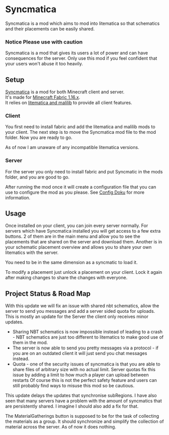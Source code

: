 # Syncmatica

Syncmatica is a mod which aims to mod into litematica so that schematics and their placements can be easily shared.

### Notice Please use with caution

Syncmatica is a mod that gives its users a lot of power and can have consequences for the server. Only use this mod if
you feel confident that your users won't abuse it too heavily.

## Setup

[Syncmatica](https://github.com/End-Tech/syncmatica/releases/tag/v0.2.2) is a mod for both Minecraft client and
server.  
It's made for [Minecraft Fabric 1.16.x](https://fabricmc.net/).  
It relies on [litematica and malilib](https://masa.dy.fi/mcmods/client_mods/?mcver=1.16.4) to provide all client
features.

### Client

You first need to install fabric and add the litematica and malilib mods to your client. The next step is to move the
Syncmatica mod file to the mod folder. Now you are ready to go.

As of now I am unaware of any incompatible litematica versions.

### Server

For the server you only need to install fabric and put Syncmatic in the mods folder, and you are good to go.

After running the mod once it will create a configuration file that you can use to configure the mod as you please.
See [Config Doku](https://github.com/End-Tech/syncmatica/blob/master/CONFIG.md) for more information.

## Usage

Once installed on your client, you can join every server normally. For servers which have Syncmatica installed you will
get access to a few extra buttons. 2 of them are in the main menu and allow you to see the placements that are shared on
the server and download them. Another is in your schematic placement overview and allows you to share your own
litematics with the server.

You need to be in the same dimension as a syncmatic to load it.

To modify a placement just unlock a placement on your client. Lock it again after making changes to share the changes
with everyone.

## Project Status & Road Map

With this update we will fix an issue with shared nbt schematics, allow the server to send you messages and add a server
sided quota for uploads. This is mostly an update for the Server the client only receives minor updates.

* Sharing NBT schematics is now impossible instead of leading to a crash - NBT schematics are just too different to
  litematics to make good use of them in the mod.
* The server is now able to send you pretty messages via a protocol - if you are on an outdated client it will just send
  you chat messages instead.
* Quota - one of the security issues of syncmatica is that you are able to share files of arbitrary size with no actual
  limit. Server quotas fix this issue by adding a limit to how much a player can upload between restarts Of course this
  is not the perfect safety feature and users can still probably find ways to misuse this mod so be cautious.

This update delays the updates that synchronise subRegions. I have also seen that many servers have a problem with the
amount of syncmatics that are persistently shared. I imagine I should also add a fix for that.

The MaterialGatherings button is supposed to be for the task of collecting the materials as a group. It should
synchronize and simplify the collection of material across the server. As of now it does nothing.
